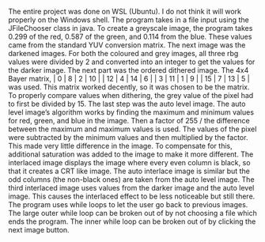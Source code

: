 The entire project was done on WSL (Ubuntu). I do not think it will work properly on the
Windows shell. The program takes in a file input using the JFileChooser class in java. To create a
greyscale image, the program takes 0.299 of the red, 0.587 of the green, and 0.114 from the blue.
These values came from the standard YUV conversion matrix. The next image was
the darkened images. For both the coloured and grey images, all three rbg values were divided by
2 and converted into an integer to get the values for the darker image. The next part was the
ordered dithered image. The 4x4 Bayer matrix, 
    |  0  |  8  |  2  | 10 |
    | 12  |  4  | 14  |  6 |
    |  3  | 11  |  1  |  9 |
    | 15  |  7  | 13  |  5 |
 was used. This matrix worked decently, so it was chosen to be the matrix.
To properly compare values when dithering, the grey value of the pixel had to first be divided by
15. The last step was the auto level image. The auto level image’s algorithm works by finding the
maximum and minimum values for red, green, and blue in the image. Then a factor of 255 / the
difference between the maximum and maximum values is used. The values of the pixel were
subtracted by the minimum values and then multiplied by the factor. This made very little
difference in the image. To compensate for this, additional saturation was added to the image to
make it more different. The interlaced image displays the image where every even column is black, so that it creates a CRT like image. The auto interlace image is similar but the odd columns (the non-black ones) are taken from the auto level image. The third interlaced image uses values from the darker image and the auto level image. This causes the interlaced effect to be less noticeable but still there.
The program uses while loops to let the user go back to previous images.
The large outer while loop can be broken out of by not choosing a file which ends the program.
The inner while loop can be broken out of by clicking the next image button.
